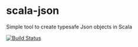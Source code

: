 scala-json
==========

Simple tool to create typesafe Json objects in Scala

[![Build Status](https://travis-ci.org/alexkorotkikh/scala-json.png)](https://travis-ci.org/alexkorotkikh/scala-json)

